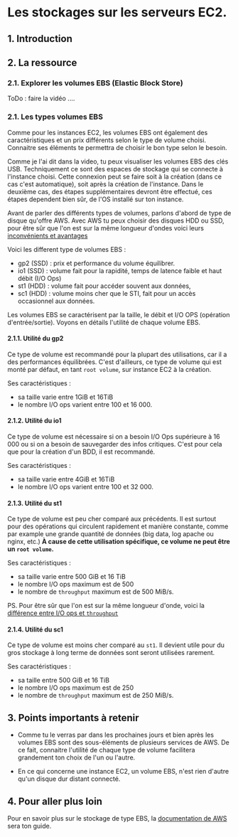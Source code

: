 # Les stockages sur les serveurs EC2.

## 1. Introduction

## 2. La ressource
### 2.1. Explorer les volumes EBS (Elastic Block Store)

ToDo : faire la vidéo
....

### 2.1. Les types volumes EBS
Comme pour les instances EC2, les volumes EBS ont également des caractéristiques et un prix différents selon le type de volume choisi.
Connaitre ses éléments te permettra de choisir le bon type selon le besoin.

Comme je l'ai dit dans la video, tu peux visualiser les volumes EBS des clés USB.
Techniquement ce sont des espaces de stockage qui se connecte à l'instance choisi.
Cette connexion peut se faire soit à la création (dans ce cas c'est automatique), soit après la création de l'instance. 
Dans le deuxième cas, des étapes supplémentaires devront être effectué, ces étapes dependent bien sûr, de l'OS installé sur ton instance.

Avant de parler des différents types de volumes, parlons d'abord de type de disque qu'offre AWS.
Avec AWS tu peux choisir des disques HDD ou SSD, pour être sûr que l'on est sur la même longueur d'ondes voici leurs [inconvénients et avantages](https://laptopsreviewers.com/knowledge-base/ssd-vs-hdd/)

Voici les different type de volumes EBS :

- gp2 (SSD) : prix et performance du volume équilibrer.
- io1 (SSD) : volume fait pour la rapidité, temps de latence faible et haut débit (I/O Ops)
- st1 (HDD) : volume fait pour accéder souvent aux données,
- sc1 (HDD) : volume moins cher que le STI, fait pour un accès occasionnel aux données.

Les volumes EBS se caractérisent par la taille, le débit et I/O OPS (opération d'entrée/sortie). 
Voyons en détails l'utilité de chaque volume EBS.


#### 2.1.1. Utilité du gp2
Ce type de volume est recommandé pour la plupart des utilisations, car il a des performances équilibrées.
C'est d'ailleurs, ce type de volume qui est monté par défaut, en tant `root volume`, sur instance EC2 à la création.

Ses caractéristiques :
- sa taille varie entre 1GiB et 16TiB 
- le nombre I/O ops varient entre 100 et 16 000.

#### 2.1.2. Utilité du io1
Ce type de volume est nécessaire si on a besoin I/O Ops supérieure à 16 000 ou si on a besoin de sauvegarder des infos critiques.
C'est pour cela que pour la création d'un BDD, il est recommandé.

Ses caractéristiques :
- sa taille varie entre 4GiB et 16TiB 
- le nombre I/O ops varient entre 100 et 32 000.

#### 2.1.3. Utilité du st1
Ce type de volume est peu cher comparé aux précédents. 
Il est surtout pour des opérations qui circulent rapidement et manière constante, comme par example une grande quantité de données (big data, log apache ou nginx, etc.)
**À cause de cette utilisation spécifique, ce volume ne peut être un `root volume`.**

Ses caractéristiques :
- sa taille varie entre 500 GiB et 16 TiB 
- le nombre I/O ops maximum est de 500
- le nombre de `throughput` maximum est de 500 MiB/s.

PS. Pour être sûr que l'on est sur la même longueur d'onde, voici la [différence entre I/O ops et `throughput`](https://stackoverflow.com/questions/15759571/iops-versus-throughput)

#### 2.1.4. Utilité du sc1
Ce type de volume est moins cher comparé au `st1`.
Il devient utile pour du gros stockage à long terme de données sont seront utilisées rarement.

Ses caractéristiques :
- sa taille entre 500 GiB et 16 TiB
- le nombre I/O ops maximum est de 250
- le nombre de `throughput` maximum est de 250 MiB/s.


## 3. Points importants à retenir
- Comme tu le verras par dans les prochaines jours et bien après les volumes EBS sont des sous-éléments de plusieurs services de AWS.
  De ce fait, connaitre l'utilité de chaque type de volume facilitera grandement ton choix de l'un ou l'autre.

- En ce qui concerne une instance EC2, un volume EBS, n'est rien d'autre qu'un disque dur distant connecté.

## 4. Pour aller plus loin
Pour en savoir plus sur le stockage de type EBS, la [documentation de AWS](https://docs.aws.amazon.com/AWSEC2/latest/UserGuide/ebs-volume-types.html)  sera ton guide.
